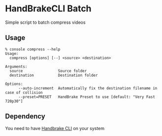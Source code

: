# HandBrakeCLI Batch

Simple script to batch compress videos

## Usage

```
% console compress --help
Usage:
  compress [options] [--] <source> <destination>

Arguments:
  source                Source folder
  destination           Destination folder

Options:
      --auto-increment  Automatically fix the destination filename in case of collision
      --preset=PRESET   HandBrake Preset to use [default: "Very Fast 720p30"]
```

## Dependency

You need to have [Handbrake CLI](https://handbrake.fr/downloads2.php) on your system